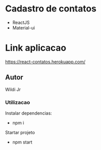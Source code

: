 # Cadastro de contatos
* ReactJS
* Material-ui

# Link aplicacao
https://react-contatos.herokuapp.com/

## Autor 
Wildi Jr 


### Utilizacao
Instalar dependencias:
* npm i

Startar projeto
* npm start
